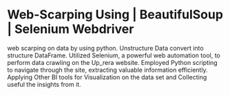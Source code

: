 # Web-Scarping Using | BeautifulSoup | Selenium Webdriver
web scarping on  data by using python.  Unstructure Data convert into structure DataFrame.
Utilized Selenium, a powerful web automation tool, to perform data crawling on the Up_rera website. Employed Python scripting to navigate through the site, extracting valuable information efficiently.
Applying Other BI tools for Visualization on the data set and Collecting useful the insights from it.
